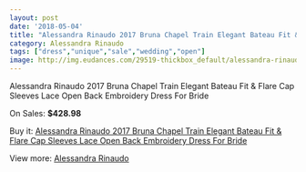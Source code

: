 ```yaml
---
layout: post
date: '2018-05-04'
title: "Alessandra Rinaudo 2017 Bruna Chapel Train Elegant Bateau Fit & Flare Cap Sleeves Lace Open Back Embroidery Dress For Bride"
category: Alessandra Rinaudo
tags: ["dress","unique","sale","wedding","open"]
image: http://img.eudances.com/29519-thickbox_default/alessandra-rinaudo-2017-bruna-chapel-train-elegant-bateau-fit-flare-cap-sleeves-lace-open-back-embroidery-dress-for-bride.jpg
---
```

Alessandra Rinaudo 2017 Bruna Chapel Train Elegant Bateau Fit & Flare Cap Sleeves Lace Open Back Embroidery Dress For Bride

On Sales: **$428.98**
<a href="https://www.eudances.com/en/alessandra-rinaudo/9564-alessandra-rinaudo-2017-bruna-chapel-train-elegant-bateau-fit-flare-cap-sleeves-lace-open-back-embroidery-dress-for-bride.html"><amp-img layout="responsive" width="600" height="600" src="//img.eudances.com/29519-thickbox_default/alessandra-rinaudo-2017-bruna-chapel-train-elegant-bateau-fit-flare-cap-sleeves-lace-open-back-embroidery-dress-for-bride.jpg" alt="Alessandra Rinaudo 2017 Bruna Chapel Train Elegant Bateau Fit & Flare Cap Sleeves Lace Open Back Embroidery Dress For Bride 0" /></a>
<a href="https://www.eudances.com/en/alessandra-rinaudo/9564-alessandra-rinaudo-2017-bruna-chapel-train-elegant-bateau-fit-flare-cap-sleeves-lace-open-back-embroidery-dress-for-bride.html"><amp-img layout="responsive" width="600" height="600" src="//img.eudances.com/29527-thickbox_default/alessandra-rinaudo-2017-bruna-chapel-train-elegant-bateau-fit-flare-cap-sleeves-lace-open-back-embroidery-dress-for-bride.jpg" alt="Alessandra Rinaudo 2017 Bruna Chapel Train Elegant Bateau Fit & Flare Cap Sleeves Lace Open Back Embroidery Dress For Bride 1" /></a>
<a href="https://www.eudances.com/en/alessandra-rinaudo/9564-alessandra-rinaudo-2017-bruna-chapel-train-elegant-bateau-fit-flare-cap-sleeves-lace-open-back-embroidery-dress-for-bride.html"><amp-img layout="responsive" width="600" height="600" src="//img.eudances.com/29526-thickbox_default/alessandra-rinaudo-2017-bruna-chapel-train-elegant-bateau-fit-flare-cap-sleeves-lace-open-back-embroidery-dress-for-bride.jpg" alt="Alessandra Rinaudo 2017 Bruna Chapel Train Elegant Bateau Fit & Flare Cap Sleeves Lace Open Back Embroidery Dress For Bride 2" /></a>
<a href="https://www.eudances.com/en/alessandra-rinaudo/9564-alessandra-rinaudo-2017-bruna-chapel-train-elegant-bateau-fit-flare-cap-sleeves-lace-open-back-embroidery-dress-for-bride.html"><amp-img layout="responsive" width="600" height="600" src="//img.eudances.com/29525-thickbox_default/alessandra-rinaudo-2017-bruna-chapel-train-elegant-bateau-fit-flare-cap-sleeves-lace-open-back-embroidery-dress-for-bride.jpg" alt="Alessandra Rinaudo 2017 Bruna Chapel Train Elegant Bateau Fit & Flare Cap Sleeves Lace Open Back Embroidery Dress For Bride 3" /></a>
<a href="https://www.eudances.com/en/alessandra-rinaudo/9564-alessandra-rinaudo-2017-bruna-chapel-train-elegant-bateau-fit-flare-cap-sleeves-lace-open-back-embroidery-dress-for-bride.html"><amp-img layout="responsive" width="600" height="600" src="//img.eudances.com/29524-thickbox_default/alessandra-rinaudo-2017-bruna-chapel-train-elegant-bateau-fit-flare-cap-sleeves-lace-open-back-embroidery-dress-for-bride.jpg" alt="Alessandra Rinaudo 2017 Bruna Chapel Train Elegant Bateau Fit & Flare Cap Sleeves Lace Open Back Embroidery Dress For Bride 4" /></a>
<a href="https://www.eudances.com/en/alessandra-rinaudo/9564-alessandra-rinaudo-2017-bruna-chapel-train-elegant-bateau-fit-flare-cap-sleeves-lace-open-back-embroidery-dress-for-bride.html"><amp-img layout="responsive" width="600" height="600" src="//img.eudances.com/29523-thickbox_default/alessandra-rinaudo-2017-bruna-chapel-train-elegant-bateau-fit-flare-cap-sleeves-lace-open-back-embroidery-dress-for-bride.jpg" alt="Alessandra Rinaudo 2017 Bruna Chapel Train Elegant Bateau Fit & Flare Cap Sleeves Lace Open Back Embroidery Dress For Bride 5" /></a>
<a href="https://www.eudances.com/en/alessandra-rinaudo/9564-alessandra-rinaudo-2017-bruna-chapel-train-elegant-bateau-fit-flare-cap-sleeves-lace-open-back-embroidery-dress-for-bride.html"><amp-img layout="responsive" width="600" height="600" src="//img.eudances.com/29522-thickbox_default/alessandra-rinaudo-2017-bruna-chapel-train-elegant-bateau-fit-flare-cap-sleeves-lace-open-back-embroidery-dress-for-bride.jpg" alt="Alessandra Rinaudo 2017 Bruna Chapel Train Elegant Bateau Fit & Flare Cap Sleeves Lace Open Back Embroidery Dress For Bride 6" /></a>
<a href="https://www.eudances.com/en/alessandra-rinaudo/9564-alessandra-rinaudo-2017-bruna-chapel-train-elegant-bateau-fit-flare-cap-sleeves-lace-open-back-embroidery-dress-for-bride.html"><amp-img layout="responsive" width="600" height="600" src="//img.eudances.com/29521-thickbox_default/alessandra-rinaudo-2017-bruna-chapel-train-elegant-bateau-fit-flare-cap-sleeves-lace-open-back-embroidery-dress-for-bride.jpg" alt="Alessandra Rinaudo 2017 Bruna Chapel Train Elegant Bateau Fit & Flare Cap Sleeves Lace Open Back Embroidery Dress For Bride 7" /></a>
<a href="https://www.eudances.com/en/alessandra-rinaudo/9564-alessandra-rinaudo-2017-bruna-chapel-train-elegant-bateau-fit-flare-cap-sleeves-lace-open-back-embroidery-dress-for-bride.html"><amp-img layout="responsive" width="600" height="600" src="//img.eudances.com/29520-thickbox_default/alessandra-rinaudo-2017-bruna-chapel-train-elegant-bateau-fit-flare-cap-sleeves-lace-open-back-embroidery-dress-for-bride.jpg" alt="Alessandra Rinaudo 2017 Bruna Chapel Train Elegant Bateau Fit & Flare Cap Sleeves Lace Open Back Embroidery Dress For Bride 8" /></a>

Buy it: [Alessandra Rinaudo 2017 Bruna Chapel Train Elegant Bateau Fit & Flare Cap Sleeves Lace Open Back Embroidery Dress For Bride](https://www.eudances.com/en/alessandra-rinaudo/9564-alessandra-rinaudo-2017-bruna-chapel-train-elegant-bateau-fit-flare-cap-sleeves-lace-open-back-embroidery-dress-for-bride.html "Alessandra Rinaudo 2017 Bruna Chapel Train Elegant Bateau Fit & Flare Cap Sleeves Lace Open Back Embroidery Dress For Bride")

View more: [Alessandra Rinaudo](https://www.eudances.com/en/147-alessandra-rinaudo "Alessandra Rinaudo")